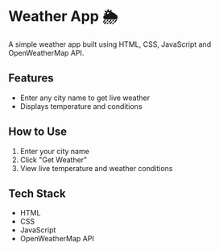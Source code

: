 # Weather App 🌦

A simple weather app built using HTML, CSS, JavaScript and OpenWeatherMap API.

## Features
- Enter any city name to get live weather
- Displays temperature and conditions

## How to Use
1. Enter your city name
2. Click "Get Weather"
3. View live temperature and weather conditions

## Tech Stack
- HTML
- CSS
- JavaScript
- OpenWeatherMap API

